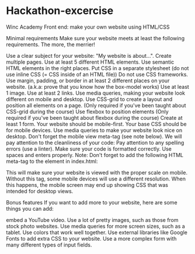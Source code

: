 # Hackathon-excercise

Winc Academy Front end: make your own website using HTML/CSS

Minimal requirements
Make sure your website meets at least the following requirements. The more, the merrier!

Use a clear subject for your website: "My website is about...".
Create multiple pages.
Use at least 5 different HTML elements.
Use semantic HTML elements in the right places.
Put CSS in a separate stylesheet (do not use inline CSS (= CSS inside of an HTML file))
Do not use CSS frameworks.
Use margin, padding, or border in at least 2 different places on your website. (a.k.a: prove that you know how the box-model works)
Use at least 1 image.
Use at least 2 links.
Use media queries, making your website look different on mobile and desktop.
Use CSS-grid to create a layout and position all elements on a page.
(Only required if you've been taught about CSS-grid during the course)
Use flexbox to position elements
(Only required if you've been taught about flexbox during the course)
Create at least 1 form.
Your website should be mobile-first. Your base CSS should be for mobile devices. Use media queries to make your website look nice on desktop. Don't forget the mobile view meta-tag (see note below).
We will pay attention to the cleanliness of your code:
Pay attention to any spelling errors (use a linter).
Make sure your code is formatted correctly. Use spaces and enters properly.
Note: Don't forget to add the following HTML meta-tag to the <head> element in index.html:

<meta name="viewport" content="width=device-width, initial-scale=1.0">
This will make sure your website is viewed with the proper scale on mobile. Without this tag, some mobile devices will use a different resolution. When this happens, the mobile screen may end up showing CSS that was intended for desktop views.

Bonus features
If you want to add more to your website, here are some things you can add:

embed a YouTube video.
Use a lot of pretty images, such as those from stock photo websites.
Use media queries for more screen sizes, such as a tablet.
Use colors that work well together.
Use external libraries like Google Fonts to add extra CSS to your website.
Use a more complex form with many different types of input fields.

